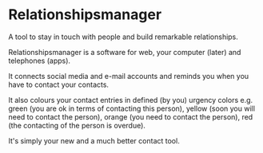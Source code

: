 # Relationshipsmanager

A tool to stay in touch with people and build remarkable relationships. 

Relationshipsmanager is a software for web, your computer (later) and telephones (apps). 

It connects social media and e-mail accounts and reminds you when you have to contact your contacts.

It also colours your contact entries in defined (by you) urgency colors e.g. green (you are ok in terms of contacting this person), yellow (soon you will need to contact the person), orange (you need to contact the person), red (the contacting of the person is overdue). 

It's simply your new and a much better contact tool.


